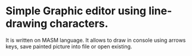 # Simple Graphic editor using line-drawing characters.
It is written on MASM language.
It allows to draw in console using arrows keys, save painted picture into file or open existing.
